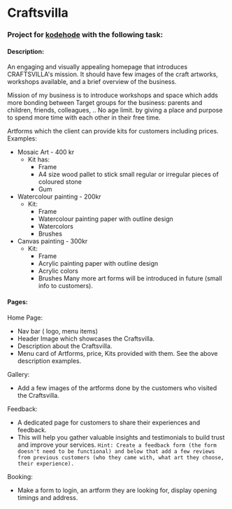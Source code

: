 # Craftsvilla

### Project for [kodehode](https://jobloop.no/kodehode-modellen) with the following task:

#### Description: 
An engaging and visually appealing homepage that introduces CRAFTSVILLA's mission. It should have few images of the craft artworks, workshops available, and a brief overview of the business.  

Mission of my business is to introduce workshops and space which adds more bonding between Target groups for the business: parents and children, friends, colleagues, .. No age limit.  by giving a place and purpose to spend more time with each other in their free time.  

Artforms which the client can provide kits for customers including prices.  
Examples:  
- Mosaic Art  - 400 kr  
  - Kit has: 
    - Frame
    - A4 size wood pallet to stick small regular or irregular pieces of coloured stone
    - Gum
- Watercolour painting  - 200kr
  - Kit: 
    - Frame
    - Watercolour painting paper with outline design
    - Watercolors
    - Brushes
- Canvas painting - 300kr
  - Kit: 
    - Frame
    - Acrylic painting paper with outline design
    - Acrylic colors
    - Brushes
Many more art forms will be introduced in future (small info to customers).

#### Pages:

Home Page: 
- Nav bar ( logo, menu items)
- Header Image which showcases the Craftsvilla. 
- Description about the Craftsvilla.
- Menu card  of Artforms, price, Kits provided with them. See the above description examples.

Gallery: 
- Add a few images of the artforms done by the customers who visited the Craftsvilla. 

Feedback:
- A dedicated page for customers to share their experiences and feedback.
- This will help you gather valuable insights and testimonials to build trust and improve your services.
`Hint: Create a feedback form (the form doesn't need to be functional) and below that add a few reviews from previous customers (who they came with, what art they choose, their experience).`

Booking:
- Make a form to login, an artform they are looking for,  display opening timings and address.
